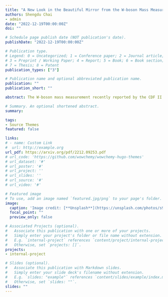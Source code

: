 ```yaml
---
title: "A New Look in the Beautiful Mirror from the W-boson Mass Measurement"
authors: Shengdu Chai
- admin
date: "2022-12-19T00:00:00Z"
doi: ""

# Schedule page publish date (NOT publication's date).
publishDate: "2022-12-19T00:00:00Z"

# Publication type.
# Legend: 0 = Uncategorized; 1 = Conference paper; 2 = Journal article;
# 3 = Preprint / Working Paper; 4 = Report; 5 = Book; 6 = Book section;
# 7 = Thesis; 8 = Patent
publication_types: ["3"]

# Publication name and optional abbreviated publication name.
publication: ""
publication_short: ""

abstract: The W-boson mass measurement recently reported by the CDF II experiment exhibits a significant deviation from both the Standard Model prediction and previous measurements.  There is also a long-standing deviation between the Standard Model prediction of the forward-backward asymmetry of the bottom quark ($\Afb{b}$) and its measurement at the LEP experiment.  The Beautiful Mirror model, proposed to resolve the $\Afb{b}$ discrepancy, introduces vector-like quarks that modify the W-boson mass at one-loop level.  In this study, we find an interesting region in the model parameter space that could potentially explain both discrepancies, which puts the new quarks in the multi-TeV region.  This region is mostly consistent with current LHC bounds from direct searches and Higgs coupling measurements, but will be thoroughly probed at the High Luminosity LHC. As such, the Beautiful Mirror model as an explanation of the $m_W$ and  $\Afb{b}$ discrepancies could be confirmed or falsified in the near future.  

# Summary. An optional shortened abstract.
summary: 

tags:
- Source Themes
featured: false

links:
# - name: Custom Link
#  url: http://example.org
url_pdf: https://arxiv.org/pdf/2212.09253.pdf
# url_code: 'https://github.com/wowchemy/wowchemy-hugo-themes'
# url_dataset: '#'
# url_poster: '#'
# url_project: ''
# url_slides: ''
# url_source: '#'
# url_video: '#'

# Featured image
# To use, add an image named `featured.jpg/png` to your page's folder. 
image:
  caption: 'Image credit: [**Unsplash**](https://unsplash.com/photos/s9CC2SKySJM)'
  focal_point: ""
  preview_only: false

# Associated Projects (optional).
#   Associate this publication with one or more of your projects.
#   Simply enter your project's folder or file name without extension.
#   E.g. `internal-project` references `content/project/internal-project/index.md`.
#   Otherwise, set `projects: []`.
projects:
- internal-project

# Slides (optional).
#   Associate this publication with Markdown slides.
#   Simply enter your slide deck's filename without extension.
#   E.g. `slides: "example"` references `content/slides/example/index.md`.
#   Otherwise, set `slides: ""`.
slides: ""
---
```



